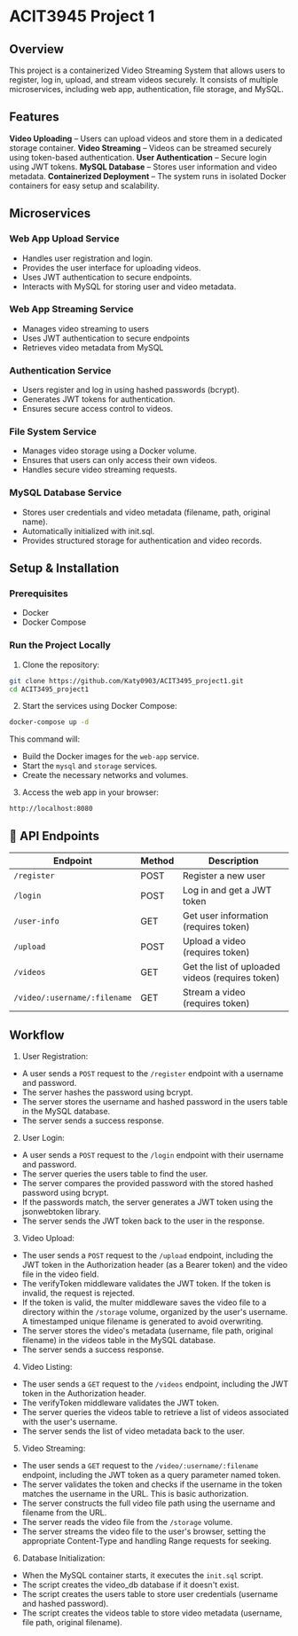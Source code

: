 # ACIT3945 Project 1

## Overview  
This project is a containerized Video Streaming System that allows users to register, log in, upload, and stream videos securely. It consists of multiple microservices, including web app, authentication, file storage, and MySQL.

## Features
**Video Uploading** – Users can upload videos and store them in a dedicated storage container.
**Video Streaming** – Videos can be streamed securely using token-based authentication.
**User Authentication** – Secure login using JWT tokens.
**MySQL Database** – Stores user information and video metadata.
**Containerized Deployment** – The system runs in isolated Docker containers for easy setup and scalability.  

## Microservices  

### Web App Upload Service
- Handles user registration and login.
- Provides the user interface for uploading videos.  
- Uses JWT authentication to secure endpoints.  
- Interacts with MySQL for storing user and video metadata.  

### Web App Streaming Service
- Manages video streaming to users
- Uses JWT authentication to secure endpoints
- Retrieves video metadata from MySQL

### Authentication Service
- Users register and log in using hashed passwords (bcrypt).  
- Generates JWT tokens for authentication.  
- Ensures secure access control to videos.  

### File System Service
- Manages video storage using a Docker volume.  
- Ensures that users can only access their own videos.  
- Handles secure video streaming requests.  

### MySQL Database Service
- Stores user credentials and video metadata (filename, path, original name).  
- Automatically initialized with init.sql.  
- Provides structured storage for authentication and video records.  


## Setup & Installation  

### Prerequisites
- Docker
- Docker Compose 

### Run the Project Locally

1. Clone the repository:  
```sh
git clone https://github.com/Katy0903/ACIT3495_project1.git
cd ACIT3495_project1
```

2. Start the services using Docker Compose:  
```sh
docker-compose up -d
```
This command will:
- Build the Docker images for the `web-app` service.
- Start the `mysql` and `storage` services.
- Create the necessary networks and volumes.

3. Access the web app in your browser:  
```
http://localhost:8080
```

## 📡 API Endpoints  

| **Endpoint**        | **Method** | **Description** |
|---------------------|-----------|----------------|
| `/register`        | POST      | Register a new user |
| `/login`           | POST      | Log in and get a JWT token |
| `/user-info`       | GET       | Get user information (requires token) |
| `/upload`          | POST      | Upload a video (requires token) |
| `/videos`          | GET       | Get the list of uploaded videos (requires token) |
| `/video/:username/:filename` | GET | Stream a video (requires token) |

## Workflow

1. User Registration:
- A user sends a `POST` request to the `/register` endpoint with a username and password.
- The server hashes the password using bcrypt.
- The server stores the username and hashed password in the users table in the MySQL database.
- The server sends a success response.

2. User Login:
- A user sends a `POST` request to the `/login` endpoint with their username and password.
- The server queries the users table to find the user.
- The server compares the provided password with the stored hashed password using bcrypt.
- If the passwords match, the server generates a JWT token using the jsonwebtoken library.
- The server sends the JWT token back to the user in the response.

3. Video Upload:
- The user sends a `POST` request to the `/upload` endpoint, including the JWT token in the Authorization header (as a Bearer token) and the video file in the video field.
- The verifyToken middleware validates the JWT token. If the token is invalid, the request is rejected.
- If the token is valid, the multer middleware saves the video file to a directory within the `/storage` volume, organized by the user's username. A timestamped unique filename is generated to avoid overwriting.
- The server stores the video's metadata (username, file path, original filename) in the videos table in the MySQL database.
- The server sends a success response.

4. Video Listing:
- The user sends a `GET` request to the `/videos` endpoint, including the JWT token in the Authorization header.
- The verifyToken middleware validates the JWT token.
- The server queries the videos table to retrieve a list of videos associated with the user's username.
- The server sends the list of video metadata back to the user.

5. Video Streaming:
- The user sends a `GET` request to the `/video/:username/:filename` endpoint, including the JWT token as a query parameter named token.
- The server validates the token and checks if the username in the token matches the username in the URL. This is basic authorization.
- The server constructs the full video file path using the username and filename from the URL.
- The server reads the video file from the `/storage` volume.
- The server streams the video file to the user's browser, setting the appropriate Content-Type and handling Range requests for seeking.

6. Database Initialization:
- When the MySQL container starts, it executes the `init.sql` script.
- The script creates the video_db database if it doesn't exist.
- The script creates the users table to store user credentials (username and hashed password).
- The script creates the videos table to store video metadata (username, file path, original filename).
